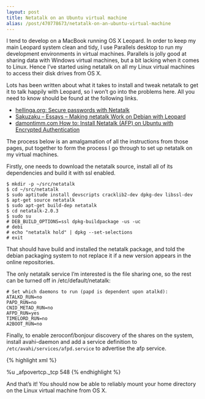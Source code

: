 ```yaml
---
layout: post
title: Netatalk on an Ubuntu virtual machine
alias: /post/470778673/netatalk-on-an-ubuntu-virtual-machine
---
```

I tend to develop on a MacBook running OS X Leopard. In order to keep my main
Leopard system clean and tidy, I use Parallels desktop to run my development
environments in virtual machines. Parallels is jolly good at sharing data with
Windows virtual machines, but a bit lacking when it comes to Linux. Hence I’ve
started using netatalk on all my Linux virtual machines to access their disk
drives from OS X.

Lots has been written about what it takes to install and tweak netatalk to get
it to talk happily with Leopard, so I won’t go into the problems here. All you
need to know should be found at the following links.

* [hellinga.org: Secure passwords with Netatalk][1]
* [Sakuzaku – Essays – Making netatalk Work on Debian with Leopard][2]
* [damontimm.com How to: Install Netatalk (AFP) on Ubuntu with Encrypted Authentication][3]

The process below is an amalgamation of all the instructions from those pages,
put together to form the process I go through to set up netatalk on my virtual
machines.

Firstly, one needs to download the netatalk source, install all of its
dependencies and build it with ssl enabled.

    $ mkdir -p ~/src/netatalk
    $ cd ~/src/netatalk
    $ sudo aptitude install devscripts cracklib2-dev dpkg-dev libssl-dev
    $ apt-get source netatalk
    $ sudo apt-get build-dep netatalk
    $ cd netatalk-2.0.3
    $ sudo su
    # DEB_BUILD_OPTIONS=ssl dpkg-buildpackage -us -uc
    # debi
    # echo "netatalk hold" | dpkg --set-selections
    # exit


That should have build and installed the netatalk package, and told the debian
packaging system to not replace it if a new version appears in the online
repositories.

The only netatalk service I’m interested is the file sharing one, so the rest
can be turned off in /etc/default/netatalk:

    # Set which daemons to run (papd is dependent upon atalkd):
    ATALKD_RUN=no
    PAPD_RUN=no
    CNID_METAD_RUN=no
    AFPD_RUN=yes
    TIMELORD_RUN=no
    A2BOOT_RUN=no

Finally, to enable zeroconf/bonjour discovery of the shares on the system,
install avahi-daemon and add a service definition to 
`/etc/avahi/services/afpd.service` to advertise the afp service.

{% highlight xml %}
<?xml version="1.0" standalone=‘no’?><!–*-nxml-*–>
<!DOCTYPE service-group SYSTEM "avahi-service.dtd">
<service-group>
  <name>%u</name>
  <service>
    <type>_afpovertcp._tcp</type>
    <port>548</port>
  </service>
</service-group>
{% endhighlight %}

And that’s it! You should now be able to reliably mount your home directory on
the Linux virtual machine from OS X.

[1]: http://www.hellinga.org/index.php?id=2&tx_ttnews%5Btt_news%5D=4&tx_ttnews%5Byear%5D=2007&tx_ttnews%5Bmonth%5D=05&tx_ttnews%5Bday%5D=26&cHash=12028cb059
[2]: http://blog.wearesakuzaku.com/making-netatalk-work-on-debian-with-leopard/
[3]: http://www.damontimm.com/blog/how-to-install-netatalk-afp-on-ubuntu-with-encrypted-authentication/
